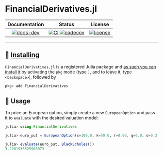 # FinancialDerivatives.jl

| **Documentation** |**Status** |**License** | 
|:-----------------:|:----------------------------:|:-----------:|
| [![docs-dev][dev-img]][dev-url] | [![CI][ci-img]][ci-url] [![codecov][cov-img]][cov-url] |  [![license][lic-img]][lic-url] |


---
## 💾 [Installing](https://julialang.github.io/Pkg.jl/v1/managing-packages/)

`FinancialDerivatives.jl` is a registered Julia package and [as such you can install it](https://julialang.github.io/Pkg.jl/v1/managing-packages/) by activating the `pkg` mode (type `]`, and to leave it, type `<backspace>`),
followed by

```julia
pkg> add FinancialDerivatives
```

## 📓 Usage
To price an European option, simply create a new `EuropeanOption` and pass it to `evaluate` with the desired valuation model:

```julia
julia> using FinancialDerivatives

julia> euro_put = EuropeanOption(s=100.0, k=90.0, r=0.05, q=0.0, σ=0.3, t=180 / 365, call=false)

julia> evaluate(euro_put, BlackScholes())
3.2281936525908073
```

[dev-img]: https://img.shields.io/badge/docs-stable-blue.svg
[dev-url]: https://JuliaQunat.github.io/FinancialDerivatives.jl/dev/
[ci-img]: https://github.com/JuliaQuant/FinancialDerivatives.jl/actions/workflows/CI.yml/badge.svg?branch=master
[ci-url]: https://github.com/JuliaQuant/FinancialDerivatives.jl/actions/workflows/CI.yml?query=branch%3Amaster
[cov-img]: https://codecov.io/gh/JuliaQuant/FinancialDerivatives.jl/branch/master/graph/badge.svg
[cov-url]: https://codecov.io/gh/JuliaQuant/FinancialDerivatives.jl
[doi-img]: https://zenodo.org/badge/170120732.svg
[doi-url]: https://zenodo.org/badge/latestdoi/
[lic-img]: https://img.shields.io/github/license/mashape/apistatus.svg?maxAge=2592000
[lic-url]: https://github.com/mvanzulli/FinancialDerivatives.jl/blob/master/LICENSE
[com-url]: https://app.slack.com/client/T04QWNG5T2Q/C04R6TMDV0R
[com-img]: https://user-images.githubusercontent.com/50339940/224228295-4ff7c201-975f-4e87-af51-86036a10f289.svg
